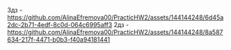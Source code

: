 3дз - https://github.com/AlinaEfremova00/PracticHW2/assets/144144248/6d45a2dc-2b71-4edf-8c0d-064c6995aff3
2дз - https://github.com/AlinaEfremova00/PracticHW2/assets/144144248/8a587634-217f-4471-b0b3-f40a94181441






